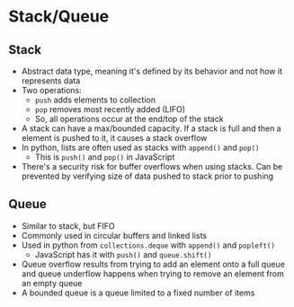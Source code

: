 # Stack/Queue

## Stack

* Abstract data type, meaning it's defined by its behavior and not how it represents data
* Two operations:
  * `push` adds elements to collection
  * `pop` removes most recently added (LIFO)
  * So, all operations occur at the end/top of the stack
* A stack can have a max/bounded capacity. If a stack is full and then a element is pushed to it, it causes a stack overflow
* In python, lists are often used as stacks with `append()` and `pop()`
  * This is `push()` and `pop()` in JavaScript
* There's a security risk for buffer overflows when using stacks. Can be prevented by verifying size of data pushed to stack prior to pushing

## Queue

* Similar to stack, but FIFO
* Commonly used in circular buffers and linked lists
* Used in python from `collections.deque` with `append()` and `popleft()`
  * JavaScript has it with `push()` and `queue.shift()`
* Queue overflow results from trying to add an element onto a full queue and queue underflow happens when trying to remove an element from an empty queue
* A bounded queue is a queue limited to a fixed number of items